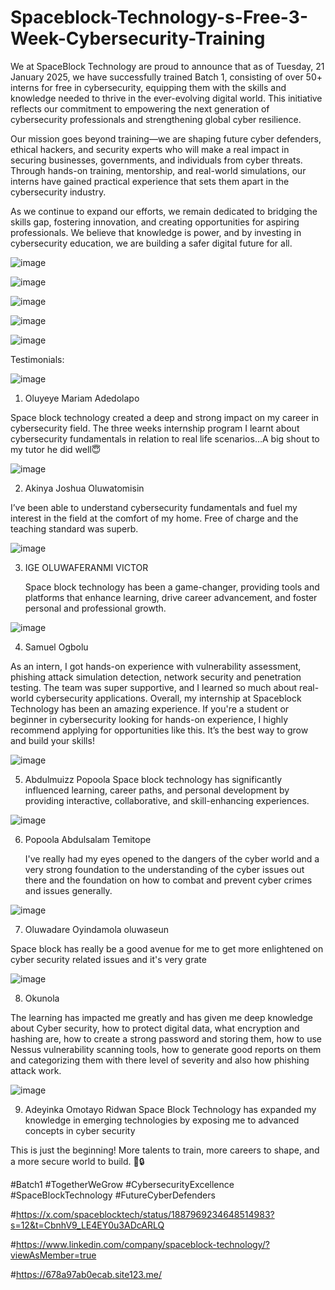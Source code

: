# Spaceblock-Technology-s-Free-3-Week-Cybersecurity-Training



We at SpaceBlock Technology are proud to announce that as of Tuesday, 21 January 2025, we have successfully trained Batch 1, consisting of over 50+ interns for free in cybersecurity, equipping them with the skills and knowledge needed to thrive in the ever-evolving digital world. This initiative reflects our commitment to empowering the next generation of cybersecurity professionals and strengthening global cyber resilience.

Our mission goes beyond training—we are shaping future cyber defenders, ethical hackers, and security experts who will make a real impact in securing businesses, governments, and individuals from cyber threats. Through hands-on training, mentorship, and real-world simulations, our interns have gained practical experience that sets them apart in the cybersecurity industry.

As we continue to expand our efforts, we remain dedicated to bridging the skills gap, fostering innovation, and creating opportunities for aspiring professionals. We believe that knowledge is power, and by investing in cybersecurity education, we are building a safer digital future for all.


![image](https://github.com/user-attachments/assets/55b60e71-26dc-4b31-b715-6093968f8b0d)

![image](https://github.com/user-attachments/assets/8ac03532-3cf8-4bc4-be67-a59b6baa90b7)

![image](https://github.com/user-attachments/assets/4c3e7417-2a4b-46a0-919e-7434cdf9ec2f)

![image](https://github.com/user-attachments/assets/3fc80ac3-e743-41fe-a9f5-40801d1af34e)

![image](https://github.com/user-attachments/assets/60a5f370-e33c-4567-9ff0-6aca2b3d14c2)











Testimonials:



![image](https://github.com/user-attachments/assets/cc4b07b9-9e4c-4467-aa3e-77f72396a248)


1. Oluyeye Mariam Adedolapo
  
Space block technology created a deep and strong impact on my career in cybersecurity field. The three weeks internship program I learnt about cybersecurity fundamentals in relation to real life scenarios…A big shout to my tutor he did well😇







![image](https://github.com/user-attachments/assets/e5a5795c-276b-4b98-8ec4-03abce4b8228)

2. Akinya Joshua Oluwatomisin

I’ve been able to understand cybersecurity fundamentals and fuel my interest in the field at the comfort of my home. Free of charge and the teaching standard was superb.







![image](https://github.com/user-attachments/assets/43ad04c1-a396-4b64-b159-082f86a3ee4a)

3. IGE OLUWAFERANMI VICTOR

   Space block technology has been a game-changer, providing tools and platforms that enhance learning, drive career advancement, and foster personal and professional growth.







![image](https://github.com/user-attachments/assets/8da27093-a5a3-4153-ae15-bbf71fc784a2)

4. Samuel Ogbolu

As an intern, I got hands-on experience with vulnerability assessment, phishing attack simulation detection, network security and penetration testing. The team was super supportive, and I learned so much about real-world cybersecurity applications. Overall, my internship at Spaceblock Technology has been an amazing experience. If you're a student or beginner in cybersecurity looking for hands-on experience, I highly recommend applying for opportunities like this. It’s the best way to grow and build your skills!







![image](https://github.com/user-attachments/assets/9ec94df0-c29c-4341-b37a-a04416913a2a)


5. Abdulmuizz Popoola
   Space block technology has significantly influenced learning, career paths, and personal development by providing interactive, collaborative, and skill-enhancing experiences.








![image](https://github.com/user-attachments/assets/e901e99e-a8e0-422a-9e48-8ddfdea3b1ec)


6. Popoola Abdulsalam Temitope

   I've really had my eyes opened to the dangers of the cyber world and a very strong foundation to the understanding of the cyber issues out there and the foundation on how to combat and prevent cyber crimes and issues generally.







![image](https://github.com/user-attachments/assets/0095ebcd-d9c2-470d-a438-b2b5df9d38ca)


7. Oluwadare Oyindamola oluwaseun 

Space block has really be a good avenue for me to get more enlightened on cyber security related issues and it's very grate






![image](https://github.com/user-attachments/assets/55662f1b-a303-45c3-b55f-1083396742d6)


8. Okunola

The learning has impacted me greatly and  has given me deep knowledge about Cyber security, how to protect digital data, what encryption and hashing are,  how to create a strong password and storing them, how to use Nessus vulnerability scanning tools, how to generate good reports on them and categorizing them with there level of severity and also how phishing attack work.






![image](https://github.com/user-attachments/assets/3f59ce60-a2af-4aac-ad92-ac7a47b91092)


9. Adeyinka Omotayo Ridwan
 Space Block Technology has expanded my knowledge in emerging technologies by exposing me to advanced concepts in cyber security 












This is just the beginning! More talents to train, more careers to shape, and a more secure world to build. 🚀🔒

#Batch1 #TogetherWeGrow #CybersecurityExcellence #SpaceBlockTechnology #FutureCyberDefenders

#https://x.com/spaceblocktech/status/1887969234648514983?s=12&t=CbnhV9_LE4EY0u3ADcARLQ

#https://www.linkedin.com/company/spaceblock-technology/?viewAsMember=true

#https://678a97ab0ecab.site123.me/



